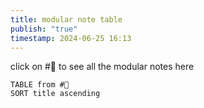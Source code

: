 ```yaml
---
title: modular note table
publish: "true"
timestamp: 2024-06-25 16:13
---
```

click on #🌱  to see all the modular notes here
```dataview
TABLE from #🌱 
SORT title ascending
```
